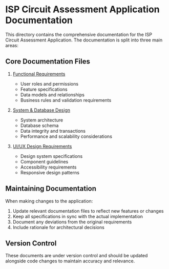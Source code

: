 # ISP Circuit Assessment Application Documentation

This directory contains the comprehensive documentation for the ISP Circuit Assessment Application. The documentation is split into three main areas:

## Core Documentation Files

1. [Functional Requirements](./FUNCTIONAL_REQUIREMENTS.md)
   - User roles and permissions
   - Feature specifications
   - Data models and relationships
   - Business rules and validation requirements

2. [System & Database Design](./SYSTEM_DATABASE_DESIGN.md)
   - System architecture
   - Database schema
   - Data integrity and transactions
   - Performance and scalability considerations

3. [UI/UX Design Requirements](./UI_UX_DESIGN_REQUIREMENTS.md)
   - Design system specifications
   - Component guidelines
   - Accessibility requirements
   - Responsive design patterns

## Maintaining Documentation

When making changes to the application:

1. Update relevant documentation files to reflect new features or changes
2. Keep all specifications in sync with the actual implementation
3. Document any deviations from the original requirements
4. Include rationale for architectural decisions

## Version Control

These documents are under version control and should be updated alongside code changes to maintain accuracy and relevance.